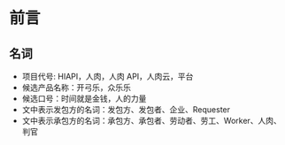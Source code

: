 # 前言

## 名词

- 项目代号: HIAPI，人肉，人肉 API，人肉云，平台
- 候选产品名称：开弓乐，众乐乐
- 候选口号：时间就是金钱，人的力量
- 文中表示发包方的名词：发包方、发包者、企业、Requester
- 文中表示承包方的名词：承包方、承包者、劳动者、劳工、Worker、人肉、判官
